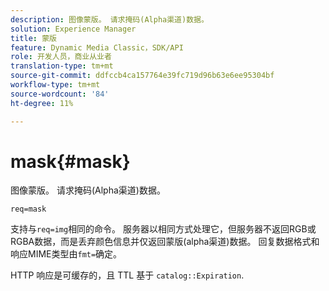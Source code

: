 ```yaml
---
description: 图像蒙版。 请求掩码(Alpha渠道)数据。
solution: Experience Manager
title: 蒙版
feature: Dynamic Media Classic，SDK/API
role: 开发人员，商业从业者
translation-type: tm+mt
source-git-commit: ddfccb4ca157764e39fc719d96b63e6ee95304bf
workflow-type: tm+mt
source-wordcount: '84'
ht-degree: 11%

---
```



# mask{#mask}

图像蒙版。 请求掩码(Alpha渠道)数据。

`req=mask`

支持与`req=img`相同的命令。 服务器以相同方式处理它，但服务器不返回RGB或RGBA数据，而是丢弃颜色信息并仅返回蒙版(alpha渠道)数据。 回复数据格式和响应MIME类型由`fmt=`确定。

HTTP 响应是可缓存的，且 TTL 基于 `catalog::Expiration`.
